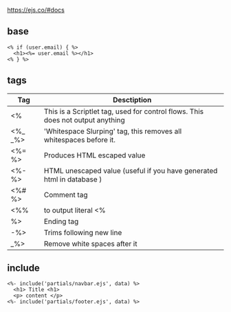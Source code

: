 
https://ejs.co/#docs

## base

```
<% if (user.email) { %>
  <h1><%= user.email %></h1>
<% } %>
```

## tags
|Tag|Desctiption|
|---|---|
|<%|This is a Scriptlet tag, used for control flows. This does not output anything|
|<%_ _%>|'Whitespace Slurping' tag, this removes all whitespaces before it.|
|<%= %>|Produces HTML escaped value|
|<%- %>|HTML unescaped value (useful if you have generated html in database )|
|<%# %>|Comment tag|
|<%%|to output literal <%|
|%>|Ending tag|
|-%>|Trims following new line|
|_%>|Remove white spaces after it|

## include
```
<%- include('partials/navbar.ejs', data) %>
  <h1> Title <h1>
  <p> content </p>
<%- include('partials/footer.ejs', data) %>
```